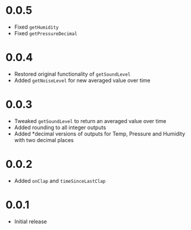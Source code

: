 # 0.0.5

* Fixed `getHumidity`
* Fixed `getPressureDecimal`

# 0.0.4

* Restored original functionality of `getSoundLevel`
* Added `getNoiseLevel` for new averaged value over time

# 0.0.3

* Tweaked `getSoundLevel` to return an averaged value over time
* Added rounding to all integer outputs
* Added *decimal versions of outputs for Temp, Pressure and Humidity with two decimal places

# 0.0.2

* Added `onClap` and `timeSinceLastClap`

# 0.0.1

* Initial release
